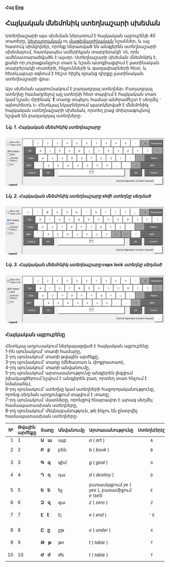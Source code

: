 
**Հայ** [**Eng**](./README-en.md)


## Հայկական մնեմոնիկ ստեղնաշարի սխեման

Ստեղնաշարի այս սխեման ներառում է հայկական այբուբենի 40 տառերը, [կետադրական](https://hy.wikipedia.org/wiki/%D5%80%D5%A1%D5%B5%D5%A5%D6%80%D5%A5%D5%B6%D5%AB_%D5%AF%D5%A5%D5%BF%D5%A1%D5%A4%D6%80%D5%B8%D6%82%D5%A9%D5%B5%D5%B8%D6%82%D5%B6) ու [մաթեմատիկական](https://hy.wikipedia.org/wiki/%D4%BF%D5%A1%D5%BF%D5%A5%D5%A3%D5%B8%D6%80%D5%AB%D5%A1:%D5%84%D5%A1%D5%A9%D5%A5%D5%B4%D5%A1%D5%BF%D5%AB%D5%AF%D5%A1%D5%AF%D5%A1%D5%B6_%D5%B6%D5%B7%D5%A1%D5%B6%D5%B6%D5%A5%D6%80) նշաններ, և այլ հատուկ սիմվոլներ, որոնք ներառված են անգլերեն ստեղնաշարի սխեմայում, հատկապես ամերիկյան տարբերակի՝ `US`, որն ամենատարածվածն է այսօր։ Ստեղնաշարի սխեման մնեմոնիկ է, քանի որ յուրաքանչյուր տառ և նշան ասոցիացվում է լատինական տարբերակի տառերի, հնչյունների և գաղափարների հետ, և հետևաբար օգնում է հեշտ հիշել դրանց դիրքը լատինական ստեղնաշարի վրա։

Այս սխեման պարունակում է բաղադրյալ ստեղներ։ Բաղադրյալ ստեղնը համադրելով այլ ստեղնի հետ տպվում է հայկական տառ կամ նշան։ Օրինակ՝ **է** տառը տպելու համար անհրաժեշտ է սեղմել `'` այնուհետև `ե`։ Հետևյալ նկարներում պատկերված է մնեմոնիկ հայկական ստեղնաշարի սխեման, որտեղ բաց մոխրագույնով նշված են բաղադրյալ ստեղները։


##### Նկ. 1. Հայկական մնեմոնիկ ստեղնաշարը
<p><img width="800" src="./images/HYM.png" alt="Հայկական մնեմոնիկ ստեղնաշարի սխեման" title="Հայկական մնեմոնիկ ստեղնաշարի սխեման" /></p>


##### Նկ. 2. Հայկական մնեմոնիկ ստեղնաշարը shift ստեղնը սեղմած 
<p><img width="800" src="./images/HYM-shift.png" alt="Հայկական մնեմոնիկ ստեղնաշարի սխեման shift ստեղնը սեղմած" title="Հայկական մնեմոնիկ ստեղնաշարի սխեման shift ստեղնը սեղմած" /></p>


##### Նկ. 3. Հայկական մնեմոնիկ ստեղնաշարը caps lock ստեղնը սեղմած
<p><img width="800" src="./images/HYM-caps-lock.png" alt="Հայկական մնեմոնիկ ստեղնաշարի սխեման caps lock ստեղնը սեղմած" title="Հայկական մնեմոնիկ ստեղնաշարի սխեման caps lock ստեղնը սեղմած" /></p>


### Հայկական այբուբենը

Հետևյալ աղյուսակում ներկայացված է հայկական այբուբենը. <br />
1-ին սյունակում՝ տառի համարը, <br />
2-րդ սյունակում՝ տառի թվային արժեքը, <br />
3-րդ սյունակում՝ տառը (մեծատառ և փոքրատառ), <br />
4-րդ սյունակում՝ տառի անվանումը, <br />
5-րդ սյունակում՝ արտասանությունը անգլերեն լեզվում (փակագծերում նշվում է անգլերեն բառ, որտեղ տառ հնչում է նմանաձև), <br />
6-րդ սյունակում՝ ստեղնը կամ ստեղների հաջորդականությունը, որոնց սեղման արդյունքում տպվում է տառը, <br />
7-րդ սյունակում՝ մատները, որոնցով հնարավոր է արագ սեղմել համապատասխան ստեղները, <br />
8-րդ սյունակում՝ մեկնաբանություն, թե ինչու են ընտրվել համապատասխան ստեղները։ <br />


| №     | Թվային արժեքը | Տառը                | Անվանումը | Արտասանությունը           | Ստեղն(եր)ը | Մատներով տպելը | Մեկնաբանություն   |
| ---:  |    :----      |  :---               | :---      |  :----                    | :---:      | :---           |   :----           |
| 1     | 1             | **Ա** &nbsp; **ա**  | այբ       | *a* ( *art* )               |  `A`       | ձախ ճկույթ     |                 |
| 2     | 2             | **Բ** &nbsp; **բ**  | բեն       | *b* ( *book* )              |  `B`       | ձախ ցուցամատ   |                 |
| 3     | 3             | **Գ** &nbsp; **գ**  | գիմ       | *g* ( *goal* )              |  `G`       | ձախ ցուցամատ   |                 |
| 4     | 4             | **Դ** &nbsp; **դ**  | դա        | *d* ( *destiny* )           |  `D`       | ձախ միջնեմատ   |                 |
| 5     | 5             | **Ե** &nbsp; **ե**  | եչ        | բառասկզբում *ye* ( *yes* ), բառամիջում *e* (*set*) |  `E`       | ձախ միջնեմատ   |      |
| 6     | 6             | **Զ** &nbsp; **զ**  | զա        | *z* ( *zero* )              |  `Z`       | ձախ ճկույթ     |                    |
| 7     | 7             | **Է** &nbsp; **է**  | էյ        | *e* ( *end* )              |  `'` `E`    | աջ ճկույթ, ձախ միջնեմատ |                    |
| 8     | 8             | **Ը** &nbsp; **ը**  | ըթ        | *e* ( *under* )              |  `X`    | ձախ մատնեմատ |  հայկական «անհայտը»    |
| 9     | 9             | **Թ** &nbsp; **թ**  | թո        | *t* ( *table* )              |  `T`    | ձախ ցուցամատ |                        |
| 10     | 10           | **Ժ** &nbsp; **ժ**  | ժե        | *t* ( *table* )              |  `T`    | ձախ ցուցամատ |                        |

